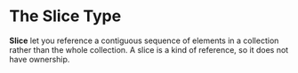 # The Slice Type

**Slice** let you reference a contiguous sequence of elements in a collection rather than the whole collection. A slice is a kind of reference, so it does not have ownership.